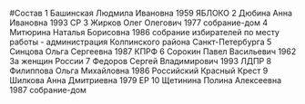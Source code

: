 #Состав
1 Башинская Людмила Ивановна 1959 ЯБЛОКО
2 Дюбина Анна Ивановна 1993 СР
3 Жирков Олег Олегович 1977 собрание-дом
4 Митюрина Наталья Борисовна 1986 собрание избирателей по месту работы - администрация Колпинского района Санкт-Петербурга
5 Синцова Ольга Сергеевна 1987 КПРФ
6 Сорокин Павел Васильевич 1962 За женщин России
7 Федоров Сергей Владимирович 1993 ЛДПР
8 Филиппова Ольга Михайловна 1986 Российский Красный Крест
9 Шилкова Анна Дмитриевна 1979 ЕР
10 Щетинина Полина Алексеевна 1987 собрание-дом

